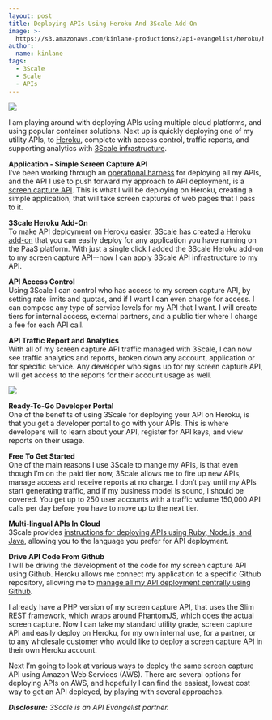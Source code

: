 ```yaml
---
layout: post
title: Deploying APIs Using Heroku And 3Scale Add-On
image: >-
  https://s3.amazonaws.com/kinlane-productions2/api-evangelist/heroku/heroku-logo.png
author:
  name: kinlane
tags:
  - 3Scale
  - Scale
  - APIs
---
```

[![](https://s3.amazonaws.com/kinlane-productions2/api-evangelist/heroku/heroku-logo.png)](https://heroku.com)

I am playing around with deploying APIs using multiple cloud platforms, and using popular container solutions. Next up is quickly deploying one of my utility APIs, to [Heroku](http://heroku.com), complete with access control, traffic reports, and supporting analytics with [3Scale infrastructure](http://bit.ly/13esk6Q).

**Application - Simple Screen Capture API**  
I’ve been working through an [operational harness](http://apievangelist.com/2014/04/17/an-operational-harness-for-my-screen-capture-api/) for deploying all my APIs, and the API I use to push forward my approach to API deployment, is a [screen capture API](http://apievangelist.com/2014/01/06/creating-my-own-screenshot-api/). This is what I will be deploying on Heroku, creating a simple application, that will take screen captures of web pages that I pass to it.

**3Scale Heroku Add-On**  
To make API deployment on Heroku easier, [3Scale has created a Heroku add-on](https://addons.heroku.com/threescale) that you can easily deploy for any application you have running on the PaaS platform. With just a single click I added the 3Scale Heroku add-on to my screen capture API--now I can apply 3Scale API infrastructure to my API.

**API Access Control**  
Using 3Scale I can control who has access to my screen capture API, by setting rate limits and quotas, and if I want I can even charge for access. I can compose any type of service levels for my API that I want. I will create tiers for internal access, external partners, and a public tier where I charge a fee for each API call.

**API Traffic Report and Analytics**  
With all of my screen capture API traffic managed with 3Scale, I can now see traffic analytics and reports, broken down any account, application or for specific service. Any developer who signs up for my screen capture API, will get access to the reports for their account usage as well.

[![](https://s3.amazonaws.com/kinlane-productions2/api-service-providers/3Scale/3scale-heroku-add-on.png)](https://addons.heroku.com/threescale)

**Ready-To-Go Developer Portal**  
One of the benefits of using 3Scale for deploying your API on Heroku, is that you get a developer portal to go with your APIs. This is where developers will to learn about your API, register for API keys, and view reports on their usage.

**Free To Get Started**  
One of the main reasons I use 3Scale to mange my APIs, is that even though I’m on the paid tier now, 3Scale allows me to fire up new APIs, manage access and receive reports at no charge. I don’t pay until my APIs start generating traffic, and if my business model is sound, I should be covered. You get up to 250 user accounts with a traffic volume 150,000 API calls per day before you have to move up to the next tier.

**Multi-lingual APIs In Cloud**  
3Scale provides [instructions for deploying APIs using Ruby, Node.js, and Java](https://devcenter.heroku.com/articles/threescale#deployment-overview), allowing you to the language you prefer for API deployment.

**Drive API Code From Github**  
I will be driving the development of the code for my screen capture API using Github. Heroku allows me connect my application to a specific Github repository, allowing me to [manage all my API deployment centrally using Github](http://apievangelist.com/2014/02/05/github-as-the-central-presence-definition-configuration-and-source-code-for-your-api/).

I already have a PHP version of my screen capture API, that uses the Slim REST framework, which wraps around PhantomJS, which does the actual screen capture. Now I can take my standard utility grade, screen capture API and easily deploy on Heroku, for my own internal use, for a partner, or to any wholesale customer who would like to deploy a screen capture API in their own Heroku account.

Next I’m going to look at various ways to deploy the same screen capture API using Amazon Web Services (AWS). There are several options for deploying APIs on AWS, and hopefully I can find the easiest, lowest cost way to get an API deployed, by playing with several approaches.

_**Disclosure:** 3Scale is an API Evangelist partner._